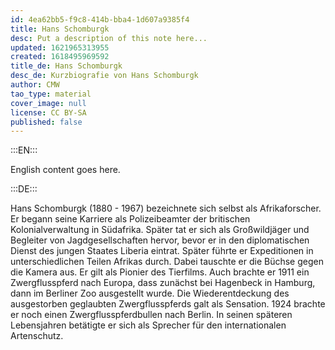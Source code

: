 ```yaml
---
id: 4ea62bb5-f9c8-414b-bba4-1d607a9385f4
title: Hans Schomburgk
desc: Put a description of this note here...
updated: 1621965313955
created: 1618495969592
title_de: Hans Schomburgk
desc_de: Kurzbiografie von Hans Schomburgk
author: CMW
tao_type: material
cover_image: null
license: CC BY-SA
published: false
---
```


:::EN:::

English content goes here.

:::DE:::

Hans Schomburgk (1880 - 1967) bezeichnete sich selbst als Afrikaforscher. Er begann seine Karriere als Polizeibeamter der britischen Kolonialverwaltung in Südafrika. Später tat er sich als Großwildjäger und Begleiter von Jagdgesellschaften hervor, bevor er in den diplomatischen Dienst des jungen Staates Liberia eintrat. Später führte er Expeditionen in unterschiedlichen Teilen Afrikas durch. Dabei tauschte er die Büchse gegen die Kamera aus. Er gilt als Pionier des Tierfilms. Auch brachte er 1911 ein Zwergflusspferd nach Europa, dass zunächst bei Hagenbeck in Hamburg, dann im Berliner Zoo ausgestellt wurde. Die Wiederentdeckung des ausgestorben geglaubten Zwergflusspferds galt als Sensation. 1924 brachte er noch einen Zwergflusspferdbullen nach Berlin. In seinen späteren Lebensjahren betätigte er sich als Sprecher für den internationalen Artenschutz.